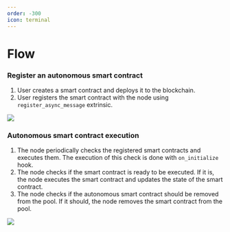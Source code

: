 ```yaml
---
order: -300
icon: terminal
---
```


# Flow

### Register an autonomous smart contract

1. User creates a smart contract and deploys it to the blockchain.
2. User registers the smart contract with the node using `register_async_message` extrinsic.

![](/static/register.png)

### Autonomous smart contract execution

1. The node periodically checks the registered smart contracts and executes them. The execution of this check is done with `on_initialize` hook.
2. The node checks if the smart contract is ready to be executed. If it is, the node executes the smart contract and updates the state of the smart contract.
3. The node checks if the autonomous smart contract should be removed from the pool. If it should, the node removes the smart contract from the pool.

![](/static/autonomous-smart-contract-execution-sequence-diagram.png)
